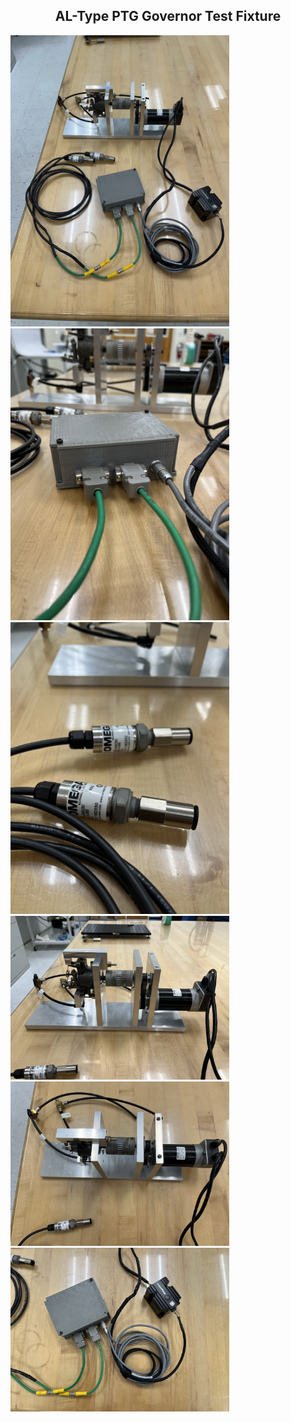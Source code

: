 
<div class="text_container">

<h2 align="center"> AL-Type PTG Governor Test Fixture </h2>


<p></p>
<p></p>


<p></p>

<p></p>

<a><img src="/assets/images/PTG_Governor/IMG_9563_resize.JPG" alt="Wear Controller" style="width:350px;height:auto;"></a>
<a><img src="/assets/images/PTG_Governor/IMG_9564_resize.JPG" alt="Wear Controller" style="width:350px;height:auto;"></a>
<a><img src="/assets/images/PTG_Governor/IMG_9565_resize.JPG" alt="Wear Controller" style="width:350px;height:auto;"></a>
<a><img src="/assets/images/PTG_Governor/IMG_9566_resize.JPG" alt="Wear Controller" style="width:350px;height:auto;"></a>
<a><img src="/assets/images/PTG_Governor/IMG_9567_resize.JPG" alt="Wear Controller" style="width:350px;height:auto;"></a>
<a><img src="/assets/images/PTG_Governor/IMG_9568_resize.JPG" alt="Wear Controller" style="width:350px;height:auto;"></a>
